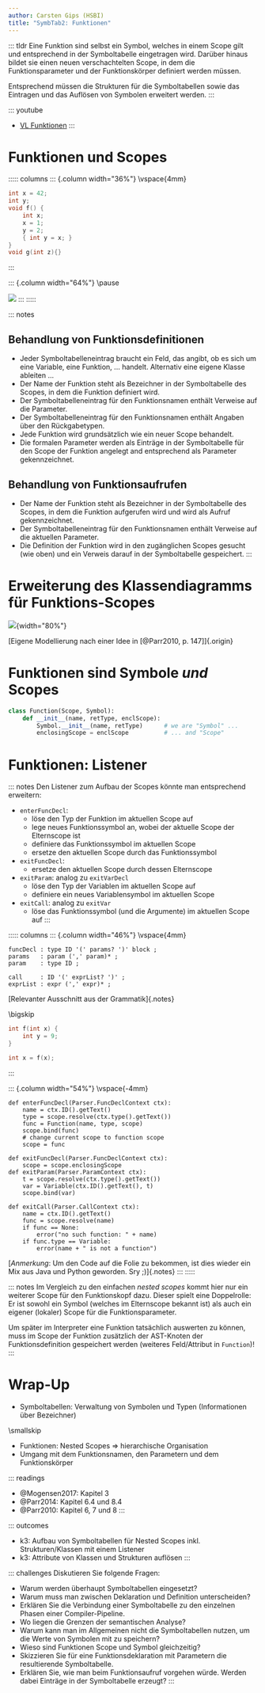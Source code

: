 ```yaml
---
author: Carsten Gips (HSBI)
title: "SymbTab2: Funktionen"
---
```


::: tldr
Eine Funktion sind selbst ein Symbol, welches in einem Scope gilt und entsprechend
in der Symboltabelle eingetragen wird. Darüber hinaus bildet sie einen neuen
verschachtelten Scope, in dem die Funktionsparameter und der Funktionskörper
definiert werden müssen.

Entsprechend müssen die Strukturen für die Symboltabellen sowie das Eintragen und
das Auflösen von Symbolen erweitert werden.
:::

::: youtube
-   [VL Funktionen](https://youtu.be/yk2x6WGhgVg)
:::

# Funktionen und Scopes

::::: columns
::: {.column width="36%"}
\vspace{4mm}

``` c
int x = 42;
int y;
void f() {
    int x;
    x = 1;
    y = 2;
    { int y = x; }
}
void g(int z){}
```
:::

::: {.column width="64%"}
\pause

![](images/functionscopes.png)
:::
:::::

::: notes
## Behandlung von Funktionsdefinitionen

-   Jeder Symboltabelleneintrag braucht ein Feld, das angibt, ob es sich um eine
    Variable, eine Funktion, ... handelt. Alternativ eine eigene Klasse ableiten ...
-   Der Name der Funktion steht als Bezeichner in der Symboltabelle des Scopes, in
    dem die Funktion definiert wird.
-   Der Symboltabelleneintrag für den Funktionsnamen enthält Verweise auf die
    Parameter.
-   Der Symboltabelleneintrag für den Funktionsnamen enthält Angaben über den
    Rückgabetypen.
-   Jede Funktion wird grundsätzlich wie ein neuer Scope behandelt.
-   Die formalen Parameter werden als Einträge in der Symboltabelle für den Scope
    der Funktion angelegt and entsprechend als Parameter gekennzeichnet.

## Behandlung von Funktionsaufrufen

-   Der Name der Funktion steht als Bezeichner in der Symboltabelle des Scopes, in
    dem die Funktion aufgerufen wird und wird als Aufruf gekennzeichnet.
-   Der Symboltabelleneintrag für den Funktionsnamen enthält Verweise auf die
    aktuellen Parameter.
-   Die Definition der Funktion wird in den zugänglichen Scopes gesucht (wie oben)
    und ein Verweis darauf in der Symboltabelle gespeichert.
:::

# Erweiterung des Klassendiagramms für Funktions-Scopes

![](images/functionscopesuml.png){width="80%"}

[Eigene Modellierung nach einer Idee in [@Parr2010, p. 147]]{.origin}

# Funktionen sind Symbole *und* Scopes

``` python
class Function(Scope, Symbol):
    def __init__(name, retType, enclScope):
        Symbol.__init__(name, retType)      # we are "Symbol" ...
        enclosingScope = enclScope          # ... and "Scope"
```

# Funktionen: Listener

::: notes
Den Listener zum Aufbau der Scopes könnte man entsprechend erweitern:

-   `enterFuncDecl`:
    -   löse den Typ der Funktion im aktuellen Scope auf
    -   lege neues Funktionssymbol an, wobei der aktuelle Scope der Elternscope ist
    -   definiere das Funktionssymbol im aktuellen Scope
    -   ersetze den aktuellen Scope durch das Funktionssymbol
-   `exitFuncDecl`:
    -   ersetze den aktuellen Scope durch dessen Elternscope
-   `exitParam`: analog zu `exitVarDecl`
    -   löse den Typ der Variablen im aktuellen Scope auf
    -   definiere ein neues Variablensymbol im aktuellen Scope
-   `exitCall`: analog zu `exitVar`
    -   löse das Funktionssymbol (und die Argumente) im aktuellen Scope auf
:::

::::: columns
::: {.column width="46%"}
\vspace{4mm}

``` {.yacc size="footnotesize"}
funcDecl : type ID '(' params? ')' block ;
params   : param (',' param)* ;
param    : type ID ;

call     : ID '(' exprList? ')' ;
exprList : expr (',' expr)* ;
```

[Relevanter Ausschnitt aus der Grammatik]{.notes}

\bigskip

``` {.c size="footnotesize"}
int f(int x) {
    int y = 9;
}

int x = f(x);
```
:::

::: {.column width="54%"}
\vspace{-4mm}

``` {.python size="footnotesize"}
def enterFuncDecl(Parser.FuncDeclContext ctx):
    name = ctx.ID().getText()
    type = scope.resolve(ctx.type().getText())
    func = Function(name, type, scope)
    scope.bind(func)
    # change current scope to function scope
    scope = func

def exitFuncDecl(Parser.FuncDeclContext ctx):
    scope = scope.enclosingScope
def exitParam(Parser.ParamContext ctx):
    t = scope.resolve(ctx.type().getText())
    var = Variable(ctx.ID().getText(), t)
    scope.bind(var)

def exitCall(Parser.CallContext ctx):
    name = ctx.ID().getText()
    func = scope.resolve(name)
    if func == None:
        error("no such function: " + name)
    if func.type == Variable:
        error(name + " is not a function")
```

[*Anmerkung*: Um den Code auf die Folie zu bekommen, ist dies wieder ein Mix aus
Java und Python geworden. Sry ;)]{.notes}
:::
:::::

::: notes
Im Vergleich zu den einfachen *nested scopes* kommt hier nur ein weiterer Scope für
den Funktionskopf dazu. Dieser spielt eine Doppelrolle: Er ist sowohl ein Symbol
(welches im Elternscope bekannt ist) als auch ein eigener (lokaler) Scope für die
Funktionsparameter.

Um später im Interpreter eine Funktion tatsächlich auswerten zu können, muss im
Scope der Funktion zusätzlich der AST-Knoten der Funktionsdefinition gespeichert
werden (weiteres Feld/Attribut in `Function`)!
:::

# Wrap-Up

-   Symboltabellen: Verwaltung von Symbolen und Typen (Informationen über
    Bezeichner)

\smallskip

-   Funktionen: Nested Scopes =\> hierarchische Organisation
-   Umgang mit dem Funktionsnamen, den Parametern und dem Funktionskörper

::: readings
-   @Mogensen2017: Kapitel 3
-   @Parr2014: Kapitel 6.4 und 8.4
-   @Parr2010: Kapitel 6, 7 und 8
:::

::: outcomes
-   k3: Aufbau von Symboltabellen für Nested Scopes inkl. Strukturen/Klassen mit
    einem Listener
-   k3: Attribute von Klassen und Strukturen auflösen
:::

::: challenges
Diskutieren Sie folgende Fragen:

-   Warum werden überhaupt Symboltabellen eingesetzt?
-   Warum muss man zwischen Deklaration und Definition unterscheiden?
-   Erklären Sie die Verbindung einer Symboltabelle zu den einzelnen Phasen einer
    Compiler-Pipeline.
-   Wo liegen die Grenzen der semantischen Analyse?
-   Warum kann man im Allgemeinen nicht die Symboltabellen nutzen, um die Werte von
    Symbolen mit zu speichern?
-   Wieso sind Funktionen Scope und Symbol gleichzeitig?
-   Skizzieren Sie für eine Funktionsdeklaration mit Parametern die resultierende
    Symboltabelle.
-   Erklären Sie, wie man beim Funktionsaufruf vorgehen würde. Werden dabei Einträge
    in der Symboltabelle erzeugt?
:::
